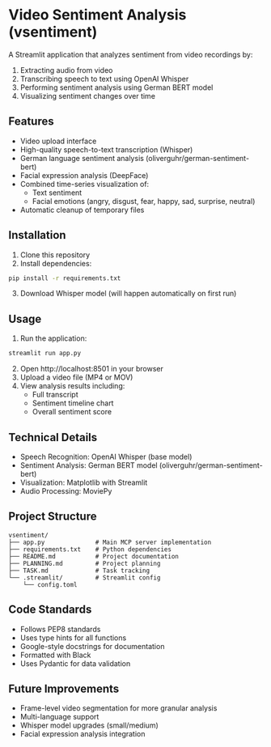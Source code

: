 # Video Sentiment Analysis (vsentiment)

A Streamlit application that analyzes sentiment from video recordings by:
1. Extracting audio from video
2. Transcribing speech to text using OpenAI Whisper
3. Performing sentiment analysis using German BERT model
4. Visualizing sentiment changes over time

## Features
- Video upload interface
- High-quality speech-to-text transcription (Whisper)
- German language sentiment analysis (oliverguhr/german-sentiment-bert)
- Facial expression analysis (DeepFace)
- Combined time-series visualization of:
  - Text sentiment
  - Facial emotions (angry, disgust, fear, happy, sad, surprise, neutral)
- Automatic cleanup of temporary files

## Installation
1. Clone this repository
2. Install dependencies:
```bash
pip install -r requirements.txt
```
3. Download Whisper model (will happen automatically on first run)

## Usage
1. Run the application:
```bash
streamlit run app.py
```
2. Open http://localhost:8501 in your browser
3. Upload a video file (MP4 or MOV)
4. View analysis results including:
   - Full transcript
   - Sentiment timeline chart
   - Overall sentiment score

## Technical Details
- Speech Recognition: OpenAI Whisper (base model)
- Sentiment Analysis: German BERT model (oliverguhr/german-sentiment-bert)
- Visualization: Matplotlib with Streamlit
- Audio Processing: MoviePy

## Project Structure
```
vsentiment/
├── app.py              # Main MCP server implementation
├── requirements.txt    # Python dependencies
├── README.md           # Project documentation
├── PLANNING.md         # Project planning
├── TASK.md             # Task tracking
└── .streamlit/         # Streamlit config
    └── config.toml
```

## Code Standards
- Follows PEP8 standards
- Uses type hints for all functions
- Google-style docstrings for documentation
- Formatted with Black
- Uses Pydantic for data validation

## Future Improvements
- Frame-level video segmentation for more granular analysis
- Multi-language support
- Whisper model upgrades (small/medium)
- Facial expression analysis integration
